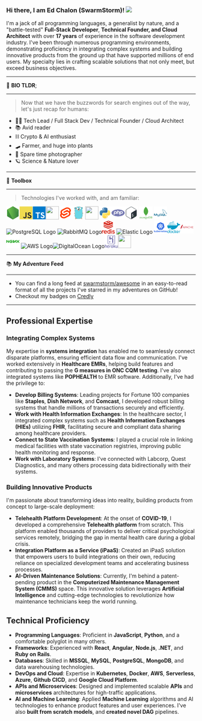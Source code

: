 ### Hi there, I am Ed Chalon (SwarmStorm)! <img src="https://raw.githubusercontent.com/MartinHeinz/MartinHeinz/master/wave.gif" height="25px">

I'm a jack of all programming languages, a generalist by nature, and a "battle-tested" **Full-Stack Developer**, **Technical Founder, and Cloud Architect** with over **17 years** of experience in the software development industry. I've been through numerous programming environments, demonstrating proficiency in integrating complex systems and building innovative products from the ground up that have supported millions of end users. My specialty lies in crafting scalable solutions that not only meet, but exceed business objectives.

---

🚀 **BIO TLDR**;

---

> Now that we have the buzzwords for search engines out of the way, let's just recap for humans:

- 👨‍💻 Tech Lead / Full Stack Dev / Technical Founder / Cloud Architect
- 📚 Avid reader
- ⛓ Crypto & AI enthusiast
- 🛹 Farmer, and huge into plants
- 📸 Spare time photographer
- 🪐 Science & Nature lover

---

🧰 **Toolbox**

---
> Technologies I've worked with, and am familiar:

<img src="https://raw.githubusercontent.com/devicons/devicon/master/icons/nodejs/nodejs-original.svg" alt="Node.js Logo" width="35" height="35"/><img src="https://raw.githubusercontent.com/devicons/devicon/master/icons/javascript/javascript-original.svg" alt="JavaScript Logo" width="35" height="35"/><img src="https://raw.githubusercontent.com/devicons/devicon/master/icons/typescript/typescript-original.svg" alt="TypeScript Logo" width="35" height="35"/><img src="https://cdn.jsdelivr.net/gh/devicons/devicon/icons/react/react-original-wordmark.svg" width="35" height="35"/><img src="https://raw.githubusercontent.com/sveltejs/branding/master/svelte-logo.svg" width="35" height="35"/><img src="https://raw.githubusercontent.com/devicons/devicon/master/icons/go/go-original.svg" alt="GO Golang Logo" width="35" height="35"/><img src="https://cdn.jsdelivr.net/gh/devicons/devicon@latest/icons/rust/rust-original.svg" width="35" height="35" /><img src="https://raw.githubusercontent.com/devicons/devicon/master/icons/python/python-original.svg" alt="Python Logo" width="35" height="35"/><img src="https://github.com/devicons/devicon/raw/master/icons/php/php-plain.svg" alt="PHP Logo" width="35" height="35"/><img src="https://github.com/devicons/devicon/raw/master/icons/bash/bash-original.svg" alt="Bash Logo" width="35" height="35"/>
<img src="https://raw.githubusercontent.com/devicons/devicon/master/icons/mongodb/mongodb-plain-wordmark.svg" alt="MongoDB Logo" width="35" height="35"/> <img src="https://raw.githubusercontent.com/devicons/devicon/master/icons/mysql/mysql-plain-wordmark.svg" alt="MySQL Logo" width="35" height="35"/> <img src="https://cdn.worldvectorlogo.com/logos/postgresql.svg" alt="PostgreSQL Logo" width="35" height="35"/> <img src="https://cdn.worldvectorlogo.com/logos/rabbitmq.svg" alt="RabbitMQ Logo" width="35" height="35"/><img src="https://raw.githubusercontent.com/devicons/devicon/master/icons/redis/redis-plain-wordmark.svg" alt="Redis Logo" width="35" height="35"/> <img src="https://static-www.elastic.co/v3/assets/bltefdd0b53724fa2ce/blt987f36e6cf17bc9a/5ea8c7fba7bdee51f48010f7/brand-elastic-vertical-220x130.svg" alt="Elastic Logo" width="35" height="35"/>
<img src="https://raw.githubusercontent.com/devicons/devicon/master/icons/kubernetes/kubernetes-plain-wordmark.svg" alt="Kubernetes K8s Logo" width="35" height="35"/><img src="https://raw.githubusercontent.com/devicons/devicon/master/icons/docker/docker-plain-wordmark.svg" alt="Docker Logo" width="35" height="35"/><img src="https://raw.githubusercontent.com/devicons/devicon/master/icons/apache/apache-plain-wordmark.svg" alt="Apache Logo" width="35" height="35"/><img src="https://raw.githubusercontent.com/devicons/devicon/master/icons/nginx/nginx-original.svg" alt="NGINX Logo" width="35" height="35"/>
<img src="https://cdn.worldvectorlogo.com/logos/aws-2.svg" alt="AWS Logo" width="35" height="35"/><img src="https://cdn.worldvectorlogo.com/logos/digitalocean.svg" alt="DigitalOcean Logo" width="35" height="35"/><img src="https://github.com/devicons/devicon/raw/master/icons/heroku/heroku-original-wordmark.svg" alt="Heroku Logo" width="35" height="35"/><img src="https://cdn.jsdelivr.net/gh/devicons/devicon@latest/icons/angular/angular-original-wordmark.svg" width="35" height="35" />

---

📚 **My Adventure Feed**

---
- You can find a long feed at [swarmstorm/awesome](https://github.com/swarmstorm/awesome) in an easy-to-read format of all the projects I've starred in my adventures on GitHub!
- Checkout my badges on [Credly](https://www.credly.com/users/ed-chalon)

--- 

## Professional Expertise

### Integrating Complex Systems

My expertise in **systems integration** has enabled me to seamlessly connect disparate platforms, ensuring efficient data flow and communication. I've worked extensively in **Healthcare EMRs**, helping build features and contributing to passing the **G measures in ONC CQM testing**. I've also integrated systems like **POPHEALTH** to EMR software. Additionally, I've had the privilege to:

- **Develop Billing Systems**: Leading projects for Fortune 100 companies like **Staples**, **Dish Network**, and **Comcast**, I developed robust billing systems that handle millions of transactions securely and efficiently.
- **Work with Health Information Exchanges**: In the healthcare sector, I integrated complex systems such as **Health Information Exchanges (HIEs)** utilizing **FHIR**, facilitating secure and compliant data sharing among healthcare providers.
- **Connect to State Vaccination Systems**: I played a crucial role in linking medical facilities with state vaccination registries, improving public health monitoring and response.
- **Work with Laboratory Systems**: I've connected with Labcorp, Quest Diagnostics, and many others processing data bidirectionally with their systems.

### Building Innovative Products

I'm passionate about transforming ideas into reality, building products from concept to large-scale deployment:

- **Telehealth Platform Development**: At the onset of **COVID-19**, I developed a comprehensive **Telehealth platform** from scratch. This platform enabled thousands of providers to deliver critical psychological services remotely, bridging the gap in mental health care during a global crisis.
- **Integration Platform as a Service (iPaaS)**: Created an iPaaS solution that empowers users to build integrations on their own, reducing reliance on specialized development teams and accelerating business processes.
- **AI-Driven Maintenance Solutions**: Currently, I'm behind a patent-pending product in the **Computerized Maintenance Management System (CMMS)** space. This innovative solution leverages **Artificial Intelligence** and cutting-edge technologies to revolutionize how maintenance technicians keep the world running.

## Technical Proficiency

- **Programming Languages**: Proficient in **JavaScript**, **Python**, and a comfortable polyglot in many others.
- **Frameworks**: Experienced with **React**, **Angular**, **Node.js**, **.NET**, and **Ruby on Rails**.
- **Databases**: Skilled in **MSSQL**, **MySQL**, **PostgreSQL**, **MongoDB**, and data warehousing technologies.
- **DevOps and Cloud**: Expertise in **Kubernetes**, **Docker**, **AWS**, **Serverless**, **Azure**, **Github CICD**, and **Google Cloud Platform**.
- **APIs and Microservices**: Designed and implemented scalable **APIs** and **microservices** architectures for high-traffic applications.
- **AI and Machine Learning**: Applied **Machine Learning** algorithms and AI technologies to enhance product features and user experiences. I've also **built from scratch models**, and **created novel DAG** pipelines.
